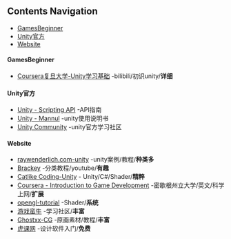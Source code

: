## Contents Navigation
* [GamesBeginner](#UnityBeginner)
* [Unity官方](#Unity官方)
* [Website](#Website)



#### GamesBeginner
- [Coursera复旦大学-Unity学习基础](https://www.bilibili.com/video/av10755879/%20) -bilibili/初识unity/**详细**

#### Unity官方
- [Unity - Scripting API](https://docs.unity3d.com/2017.2/Documentation/ScriptReference/index.html) -API指南
- [Unity - Mannul](https://docs.unity3d.com/2017.2/Documentation/Manual/UnityManual.html) -unity使用说明书
- [Unity Community](https://unity3d.com/cn/community) -unity官方学习社区

#### Website
- [raywenderlich.com-unity](https://www.raywenderlich.com/unity) -unity案例/教程/**种类多**
- [Brackey](https://www.youtube.com/channel/UCYbK_tjZ2OrIZFBvU6CCMiA) -分类教程/youtube/**有趣**
- [Catlike Coding-Unity](https://catlikecoding.com/) - Unity/C#/Shader/**精粹**
- [Coursera - Introduction to Game Development](https://www.coursera.org/learn/game-development/) -密歇根州立大学/英文/科学上网/**扩展**
- [opengl-tutorial](http://www.opengl-tutorial.org/cn/) -Shader/**系统**
- [游戏蛮牛](http://www.manew.com/) -学习社区/**丰富**
- [Ghostxx-CG](http://ghostxx.com/) -原画素材/教程/**丰富**
- [虎课网](https://huke88.com/) -设计软件入门/**免费**



